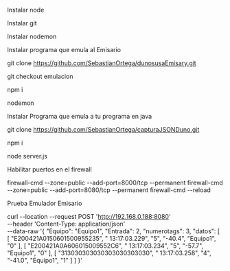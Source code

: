 Instalar node

Instalar git

Instalar nodemon


Instalar programa que emula al Emisario

git clone https://github.com/SebastianOrtega/dunosusaEmisary.git

git checkout emulacion

npm i

nodemon




Instalar Programa que emula a tu programa en java

git clone https://github.com/SebastianOrtega/capturaJSONDuno.git

npm i

node server.js



Habilitar puertos en el firewall

firewall-cmd --zone=public --add-port=8000/tcp --permanent
firewall-cmd --zone=public --add-port=8080/tcp --permanent
firewall-cmd --reload


Prueba Emulador Emisario

curl --location --request POST 'http://192.168.0.188:8080' \
--header 'Content-Type: application/json' \
--data-raw '{ "Equipo": "Equipo1",
  "Entrada": 2,
  "numerotags": 3,
  "datos":
   [ [ "E200421A0150601500955235",
       " 13:17:03.229",
       "5",
       "-40.4",
       "Equipo1",
       "0" ],
     [ "E200421A0A606015009552C6",
       " 13:17:03.234",
       "5",
       "-57.7",
       "Equipo1",
       "0" ],
     [ "313030303030303030303030",
       " 13:17:03.258",
       "4",
       "-41.0",
       "Equipo1",
       "1" ] ] }'
